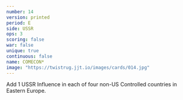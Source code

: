 ```yaml
---
number: 14
version: printed
period: E
side: USSR
ops: 3
scoring: false
war: false
unique: true
continuous: false
name: COMECON*
image: "https://twistrug.jjt.io/images/cards/014.jpg"
---
```

Add 1 USSR Influence in each of four non-US Controlled countries in Eastern Europe.
